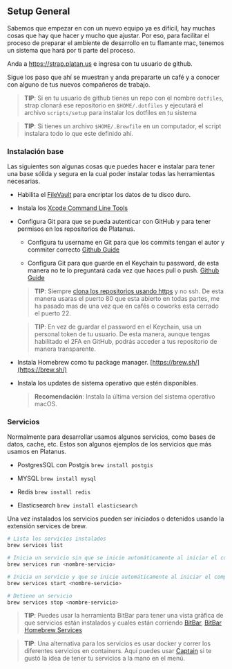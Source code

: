 ## Setup General

Sabemos que empezar en con un nuevo equipo ya es difícil, hay muchas cosas que hay que hacer y mucho que ajustar. Por eso, para facilitar el proceso de preparar el ambiente de desarrollo en tu flamante mac, tenemos un sistema que hará por ti parte del proceso.

Anda a https://strap.platan.us e ingresa con tu usuario de github.

Sigue los paso que ahí se muestran y anda prepararte un café y a conocer con alguno de tus nuevos compañeros de trabajo.

> **TIP**: Si en tu usuario de github tienes un repo con el nombre `dotfiles`, strap clonará ese repositorio en `$HOME/.dotfiles` y ejecutará el archivo `scripts/setup` para instalar los dotfiles en tu sistema

> **TIP**: Si tienes un archivo `$HOME/.Brewfile` en un computador, el script instalara todo lo que este definido ahí.

### Instalación base

Las siguientes son algunas cosas que puedes hacer e instalar para tener una base sólida y segura en la cual poder instalar todas las herramientas necesarias.

- Habilita el [FileVault](https://support.apple.com/en-us/HT204837) para encriptar los datos de tu disco duro.

- Instala los [Xcode Command Line Tools](http://railsapps.github.io/xcode-command-line-tools.html)

- Configura Git para que se pueda autenticar con GitHub y para tener permisos en los repositorios de Platanus.

  - Configura tu username en Git para que los commits tengan el autor y commiter correcto [Github Guide](https://help.github.com/articles/setting-your-username-in-git/)

  - Configura Git para que guarde en el Keychain tu password, de esta manera no te lo preguntará cada vez que haces pull o push. [Github Guide](https://help.github.com/articles/caching-your-github-password-in-git/)

  > **TIP**: Siempre [clona los repositorios usando https](https://help.github.com/articles/which-remote-url-should-i-use/#cloning-with-https-urls-recommended) y no ssh. De esta manera usaras el puerto 80 que esta abierto en todas partes, me ha pasado mas de una vez que en cafés o coworks esta cerrado el puerto 22.

  > **TIP**: En vez de guardar el password en el Keychain, usa un personal token de tu usuario. De esta manera, aunque tengas habilitado el 2FA en GitHub, podrás acceder a tus repositorio de manera transparente.

- Instala Homebrew como tu package manager. [https://brew.sh/](https://brew.sh/)

- Instala los updates de sistema operativo que estén disponibles.

  > **Recomendación**: Instala la última version del sistema operativo macOS.

### Servicios

Normalmente para desarrollar usamos algunos servicios, como bases de datos, cache, etc. Estos son algunos ejemplos de los servicios que más usamos en Platanus.

- PostgresSQL con Postgis `brew install postgis`

- MYSQL `brew install mysql`

- Redis `brew install redis`

- Elasticsearch `brew install elasticsearch`

Una vez instalados los servicios pueden ser iniciados o detenidos usando la extensión services de brew.

```bash
# Lista los servicios instalados
brew services list

# Inicia un servicio sin que se inicie automáticamente al iniciar el computador
brew services run <nombre-servicio>

# Inicia un servicio y que se inicie automáticamente al iniciar el computador
brew services start <nombre-servicio>

# Detiene un servicio
brew services stop <nombre-servicio>
```

> **TIP**: Puedes usar la herramienta BitBar para tener una vista gráfica de que servicios están instalados y cuales están corriendo [BitBar](https://github.com/matryer/bitbar), [BitBar Homebrew Services](https://github.com/matryer/bitbar-plugins/blob/master/Dev/Homebrew/brew-services.10m.rb)

> **TIP**: Una alternativa para los servicios es usar docker y correr los diferentes servicios en containers. Aquí puedes usar [Captain](https://getcaptain.co/) si te gustó la idea de tener tu servicios a la mano en el menú.
